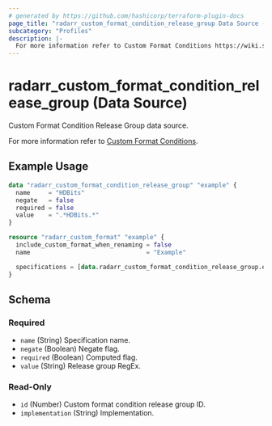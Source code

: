 ```yaml
---
# generated by https://github.com/hashicorp/terraform-plugin-docs
page_title: "radarr_custom_format_condition_release_group Data Source - terraform-provider-radarr"
subcategory: "Profiles"
description: |-
  For more information refer to Custom Format Conditions https://wiki.servarr.com/radarr/settings#conditions.
---
```


# radarr_custom_format_condition_release_group (Data Source)

<!-- subcategory:Profiles --> Custom Format Condition Release Group data source.
For more information refer to [Custom Format Conditions](https://wiki.servarr.com/radarr/settings#conditions).

## Example Usage

```terraform
data "radarr_custom_format_condition_release_group" "example" {
  name     = "HDBits"
  negate   = false
  required = false
  value    = ".*HDBits.*"
}

resource "radarr_custom_format" "example" {
  include_custom_format_when_renaming = false
  name                                = "Example"

  specifications = [data.radarr_custom_format_condition_release_group.example]
}
```

<!-- schema generated by tfplugindocs -->
## Schema

### Required

- `name` (String) Specification name.
- `negate` (Boolean) Negate flag.
- `required` (Boolean) Computed flag.
- `value` (String) Release group RegEx.

### Read-Only

- `id` (Number) Custom format condition release group ID.
- `implementation` (String) Implementation.

